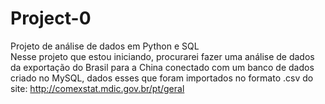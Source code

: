 # Project-0
Projeto de análise de dados em Python e SQL \
Nesse projeto que estou iniciando, procurarei fazer uma análise de dados da exportação do Brasil para a China conectado com um banco de dados criado no MySQL, dados esses que foram importados no formato .csv do site: http://comexstat.mdic.gov.br/pt/geral
